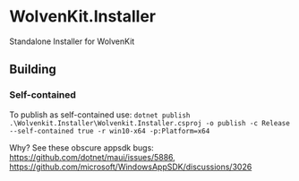 # WolvenKit.Installer
Standalone Installer for WolvenKit 


## Building

### Self-contained
To publish as self-contained use:
`dotnet publish .\Wolvenkit.Installer\Wolvenkit.Installer.csproj -o publish -c Release --self-contained true -r win10-x64 -p:Platform=x64`

Why? See these obscure appsdk bugs: https://github.com/dotnet/maui/issues/5886, https://github.com/microsoft/WindowsAppSDK/discussions/3026
